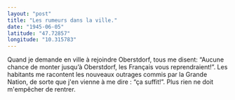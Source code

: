 ```yaml
---
layout: "post"
title: "Les rumeurs dans la ville."
date: "1945-06-05"
latitude: "47.72857"
longitude: "10.315783"
---
```


Quand je demande en ville à rejoindre Oberstdorf, tous me disent: “Aucune chance de monter jusqu’à Oberstdorf, les Français vous reprendraient!”. Les habitants me racontent les nouveaux outrages commis par la Grande Nation, de sorte que j'en vienne à me dire : “ça suffit!”. Plus rien ne doit m'empêcher de rentrer.


<div class="histoire"></div>

<div class="commentaire"></div>